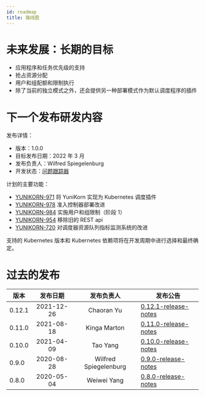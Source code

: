 ```yaml
---
id: roadmap
title: 路线图
---
```


<!--
Licensed to the Apache Software Foundation (ASF) under one
or more contributor license agreements.  See the NOTICE file
distributed with this work for additional information
regarding copyright ownership.  The ASF licenses this file
to you under the Apache License, Version 2.0 (the
"License"); you may not use this file except in compliance
with the License.  You may obtain a copy of the License at

  http://www.apache.org/licenses/LICENSE-2.0

Unless required by applicable law or agreed to in writing,
software distributed under the License is distributed on an
"AS IS" BASIS, WITHOUT WARRANTIES OR CONDITIONS OF ANY
KIND, either express or implied.  See the License for the
specific language governing permissions and limitations
under the License.
-->

# 未来发展：长期的目标

- 应用程序和任务优先级的支持
- 抢占资源分配
- 用户和组配额和限制执行
- 除了当前的独立模式之外，还会提供另一种部署模式作为默认调度程序的插件

# 下一个发布研发内容

发布详情：
- 版本：1.0.0
- 目标发布日期：2022 年 3 月
- 发布负责人：Wilfred Spiegelenburg
- 开发状态：[问题跟踪器](https://issues.apache.org/jira/issues/?filter=12348416)

计划的主要功能：
- [YUNIKORN-971](https://issues.apache.org/jira/browse/YUNIKORN-971) 将 YuniKorn 实现为 Kubernetes 调度插件
- [YUNIKORN-978](https://issues.apache.org/jira/browse/YUNIKORN-978) 准入控制器部署改进
- [YUNIKORN-984](https://issues.apache.org/jira/browse/YUNIKORN-984) 实施用户和组限制（阶段 1）
- [YUNIKORN-954](https://issues.apache.org/jira/browse/YUNIKORN-954) 移除旧的 REST api
- [YUNIKORN-720](https://issues.apache.org/jira/browse/YUNIKORN-720) 对调度器资源队列指标监测系统的改进

支持的 Kubernetes 版本和 Kubernetes 依赖项将在开发周期中进行选择和最终确定。

# 过去的发布

| 版本     |    发布日期    |         发布负责人         | 发布公告                                               |
|--------|:----------:|:---------------------:|----------------------------------------------------|
| 0.12.1 | 2021-12-26 |      Chaoran Yu       | [0.12.1-release-notes](../release-announce/0.12.1) |
| 0.11.0 | 2021-08-18 |     Kinga Marton      | [0.11.0-release-notes](../release-announce/0.11.0) |
| 0.10.0 | 2021-04-09 |       Tao Yang        | [0.10.0-release-notes](../release-announce/0.10.0) |
| 0.9.0  | 2020-08-28 | Wilfred Spiegelenburg | [0.9.0-release-notes](../release-announce/0.9.0)   |
| 0.8.0  | 2020-05-04 |      Weiwei Yang      | [0.8.0-release-notes](../release-announce/0.8.0)   |

